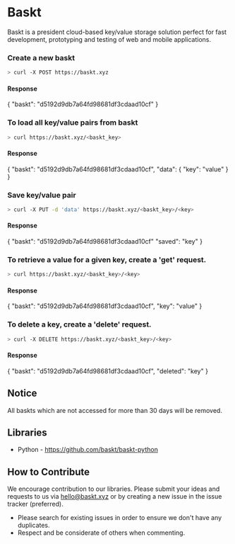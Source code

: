 # Baskt

Baskt is a president cloud-based key/value storage solution perfect for fast
development, prototyping and testing of web and mobile applications.

### Create a new baskt
```bash
> curl -X POST https://baskt.xyz
```

#### Response
{
    "baskt": "d5192d9db7a64fd98681df3cdaad10cf"
}

### To load all key/value pairs from baskt
```bash
> curl https://baskt.xyz/<baskt_key>
```

#### Response
{
    "baskt": "d5192d9db7a64fd98681df3cdaad10cf",
    "data": {
        "key": "value"
    }
}

### Save key/value pair
```bash
> curl -X PUT -d 'data' https://baskt.xyz/<baskt_key>/<key>
```

#### Response
{
    "baskt": "d5192d9db7a64fd98681df3cdaad10cf"
    "saved": "key"
}

### To retrieve a value for a given key, create a 'get' request.
```bash
> curl https://baskt.xyz/<baskt_key>/<key>
```

#### Response
{
    "baskt": "d5192d9db7a64fd98681df3cdaad10cf",
    "key": "value"
}

### To delete a key, create a 'delete' request.
```bash
> curl -X DELETE https://baskt.xyz/<baskt_key>/<key>
```

#### Response
{
    "baskt": "d5192d9db7a64fd98681df3cdaad10cf",
    "deleted": "key"
}

## Notice

All baskts which are not accessed for more than 30 days will be removed.

## Libraries

- Python - https://github.com/baskt/baskt-python

##  How to Contribute

We encourage contribution to our libraries. Please submit your ideas and requests
to us via hello@baskt.xyz or by creating a new issue in the issue tracker (preferred).
- Please search for existing issues in order to ensure we don't have any duplicates.
- Respect and be considerate of others when commenting.

